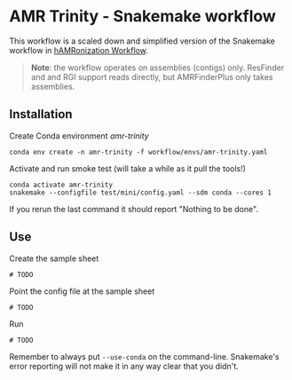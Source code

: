 # AMR Trinity - Snakemake workflow

This workflow is a scaled down and simplified version of the Snakemake workflow
in [hAMRonization Workflow](https://github.com/pha4ge/hAMRonization_workflow.git).

> **Note**: the workflow operates on assemblies (contigs) only.  ResFinder and
> and RGI support reads directly, but AMRFinderPlus only takes assemblies.


## Installation

Create Conda environment *amr-trinity*

    conda env create -n amr-trinity -f workflow/envs/amr-trinity.yaml

Activate and run smoke test (will take a while as it pull the tools!)

    conda activate amr-trinity
    snakemake --configfile test/mini/config.yaml --sdm conda --cores 1

If you rerun the last command it should report "Nothing to be done".


## Use

Create the sample sheet

    # TODO

Point the config file at the sample sheet

    # TODO

Run

    # TODO

Remember to always put `--use-conda` on the command-line.  Snakemake's error
reporting will not make it in any way clear that you didn't.
